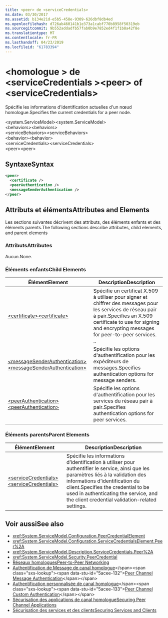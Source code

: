 ```yaml
---
title: <peer> de <serviceCredentials>
ms.date: 03/30/2017
ms.assetid: b134e21d-e5b5-458e-9309-626dbf8db4ed
ms.openlocfilehash: d726ab460141b1e373a1cabf770b8958f50319eb
ms.sourcegitcommit: 9b552addadfb57fab0b9e7852ed4f1f1b8a42f8e
ms.translationtype: MT
ms.contentlocale: fr-FR
ms.lasthandoff: 04/23/2019
ms.locfileid: "61783394"
---
```

# <a name="peer-of-servicecredentials"></a><span data-ttu-id="5acee-102">\<homologue > de \<serviceCredentials ></span><span class="sxs-lookup"><span data-stu-id="5acee-102">\<peer> of \<serviceCredentials></span></span>
<span data-ttu-id="5acee-103">Spécifie les informations d'identification actuelles d'un nœud homologue.</span><span class="sxs-lookup"><span data-stu-id="5acee-103">Specifies the current credentials for a peer node.</span></span>  
  
 <span data-ttu-id="5acee-104">\<system.ServiceModel></span><span class="sxs-lookup"><span data-stu-id="5acee-104">\<system.ServiceModel></span></span>  
<span data-ttu-id="5acee-105">\<behaviors></span><span class="sxs-lookup"><span data-stu-id="5acee-105">\<behaviors></span></span>  
<span data-ttu-id="5acee-106">\<serviceBehaviors></span><span class="sxs-lookup"><span data-stu-id="5acee-106">\<serviceBehaviors></span></span>  
<span data-ttu-id="5acee-107">\<behavior></span><span class="sxs-lookup"><span data-stu-id="5acee-107">\<behavior></span></span>  
<span data-ttu-id="5acee-108">\<serviceCredentials></span><span class="sxs-lookup"><span data-stu-id="5acee-108">\<serviceCredentials></span></span>  
<span data-ttu-id="5acee-109">\<peer></span><span class="sxs-lookup"><span data-stu-id="5acee-109">\<peer></span></span>  
  
## <a name="syntax"></a><span data-ttu-id="5acee-110">Syntaxe</span><span class="sxs-lookup"><span data-stu-id="5acee-110">Syntax</span></span>  
  
```xml  
<peer>
  <certificate />
  <peerAuthentication />
  <messageSenderAuthentication />
</peer>
```  
  
## <a name="attributes-and-elements"></a><span data-ttu-id="5acee-111">Attributs et éléments</span><span class="sxs-lookup"><span data-stu-id="5acee-111">Attributes and Elements</span></span>  
 <span data-ttu-id="5acee-112">Les sections suivantes décrivent des attributs, des éléments enfants et des éléments parents.</span><span class="sxs-lookup"><span data-stu-id="5acee-112">The following sections describe attributes, child elements, and parent elements</span></span>  
  
### <a name="attributes"></a><span data-ttu-id="5acee-113">Attributs</span><span class="sxs-lookup"><span data-stu-id="5acee-113">Attributes</span></span>  
 <span data-ttu-id="5acee-114">Aucun.</span><span class="sxs-lookup"><span data-stu-id="5acee-114">None.</span></span>  
  
### <a name="child-elements"></a><span data-ttu-id="5acee-115">Éléments enfants</span><span class="sxs-lookup"><span data-stu-id="5acee-115">Child Elements</span></span>  
  
|<span data-ttu-id="5acee-116">Élément</span><span class="sxs-lookup"><span data-stu-id="5acee-116">Element</span></span>|<span data-ttu-id="5acee-117">Description</span><span class="sxs-lookup"><span data-stu-id="5acee-117">Description</span></span>|  
|-------------|-----------------|  
|[<span data-ttu-id="5acee-118">\<certificate></span><span class="sxs-lookup"><span data-stu-id="5acee-118">\<certificate></span></span>](../../../../../docs/framework/configure-apps/file-schema/wcf/certificate-of-peer.md)|<span data-ttu-id="5acee-119">Spécifie un certificat X.509 à utiliser pour signer et chiffrer des messages pour les services de réseau pair à pair.</span><span class="sxs-lookup"><span data-stu-id="5acee-119">Specifies an X.509 certificate to use for signing and encrypting messages for peer-to-peer services.</span></span> <span data-ttu-id="5acee-120">.</span><span class="sxs-lookup"><span data-stu-id="5acee-120">.</span></span>|  
|[<span data-ttu-id="5acee-121">\<messageSenderAuthentication></span><span class="sxs-lookup"><span data-stu-id="5acee-121">\<messageSenderAuthentication></span></span>](../../../../../docs/framework/configure-apps/file-schema/wcf/messagesenderauthentication.md)|<span data-ttu-id="5acee-122">Spécifie les options d'authentification pour les expéditeurs de messages.</span><span class="sxs-lookup"><span data-stu-id="5acee-122">Specifies authentication options for message senders.</span></span>|  
|[<span data-ttu-id="5acee-123">\<peerAuthentication></span><span class="sxs-lookup"><span data-stu-id="5acee-123">\<peerAuthentication></span></span>](../../../../../docs/framework/configure-apps/file-schema/wcf/peerauthentication.md)|<span data-ttu-id="5acee-124">Spécifie les options d'authentification pour les services du réseau pair à pair.</span><span class="sxs-lookup"><span data-stu-id="5acee-124">Specifies authentication options for peer services.</span></span>|  
  
### <a name="parent-elements"></a><span data-ttu-id="5acee-125">Éléments parents</span><span class="sxs-lookup"><span data-stu-id="5acee-125">Parent Elements</span></span>  
  
|<span data-ttu-id="5acee-126">Élément</span><span class="sxs-lookup"><span data-stu-id="5acee-126">Element</span></span>|<span data-ttu-id="5acee-127">Description</span><span class="sxs-lookup"><span data-stu-id="5acee-127">Description</span></span>|  
|-------------|-----------------|  
|[<span data-ttu-id="5acee-128">\<serviceCredentials></span><span class="sxs-lookup"><span data-stu-id="5acee-128">\<serviceCredentials></span></span>](../../../../../docs/framework/configure-apps/file-schema/wcf/servicecredentials.md)|<span data-ttu-id="5acee-129">Spécifie les informations d’identification à utiliser pour authentifier le service, ainsi que les paramètres liés à la validation des informations d’identification du client.</span><span class="sxs-lookup"><span data-stu-id="5acee-129">Specifies the credential to be used in authenticating the service, and the client credential validation-related settings.</span></span>|  
  
## <a name="see-also"></a><span data-ttu-id="5acee-130">Voir aussi</span><span class="sxs-lookup"><span data-stu-id="5acee-130">See also</span></span>

- <xref:System.ServiceModel.Configuration.PeerCredentialElement>
- <xref:System.ServiceModel.Configuration.ServiceCredentialsElement.Peer%2A>
- <xref:System.ServiceModel.Description.ServiceCredentials.Peer%2A>
- <xref:System.ServiceModel.Security.PeerCredential>
- [<span data-ttu-id="5acee-131">Réseaux homologues</span><span class="sxs-lookup"><span data-stu-id="5acee-131">Peer-to-Peer Networking</span></span>](../../../../../docs/framework/wcf/feature-details/peer-to-peer-networking.md)
- <span data-ttu-id="5acee-132">[Authentification de Message de canal homologue](https://docs.microsoft.com/previous-versions/dotnet/netframework-3.5/aa967730(v=vs.90))</span><span class="sxs-lookup"><span data-stu-id="5acee-132">[Peer Channel Message Authentication](https://docs.microsoft.com/previous-versions/dotnet/netframework-3.5/aa967730(v=vs.90))</span></span>
- <span data-ttu-id="5acee-133">[Authentification personnalisée de canal homologue](https://docs.microsoft.com/previous-versions/dotnet/netframework-3.5/ms751447(v=vs.90))</span><span class="sxs-lookup"><span data-stu-id="5acee-133">[Peer Channel Custom Authentication](https://docs.microsoft.com/previous-versions/dotnet/netframework-3.5/ms751447(v=vs.90))</span></span>
- [<span data-ttu-id="5acee-134">Sécurisation des applications de canal homologue</span><span class="sxs-lookup"><span data-stu-id="5acee-134">Securing Peer Channel Applications</span></span>](../../../../../docs/framework/wcf/feature-details/securing-peer-channel-applications.md)
- [<span data-ttu-id="5acee-135">Sécurisation des services et des clients</span><span class="sxs-lookup"><span data-stu-id="5acee-135">Securing Services and Clients</span></span>](../../../../../docs/framework/wcf/feature-details/securing-services-and-clients.md)
